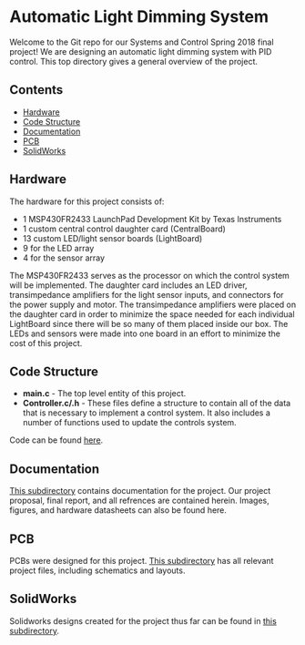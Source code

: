 # Automatic Light Dimming System
Welcome to the Git repo for our Systems and Control Spring 2018 final project! We are designing an automatic light dimming system with PID control. This top directory gives a general overview of the project.

## Contents

* [Hardware](#hardware)
* [Code Structure](#code-structure)
* [Documentation](#documentation)
* [PCB](#pcb)
* [SolidWorks](#solidworks)

## Hardware
The hardware for this project consists of:
* 1 MSP430FR2433 LaunchPad Development Kit by Texas Instruments
* 1 custom central control daughter card (CentralBoard)
* 13 custom LED/light sensor boards (LightBoard)  
 *  9 for the LED array  
 *  4 for the sensor array

The MSP430FR2433 serves as the processor on which the control system will be implemented. The daughter card includes an LED driver, transimpedance amplifiers for the light sensor inputs, and connectors for the power supply and motor. The transimpedance amplifiers were placed on the daughter card in order to minimize the space needed for each individual LightBoard since there will be so many of them placed inside our box. The LEDs and sensors were made into one board in an effort to minimize the cost of this project.

## Code Structure
* **main.c** - The top level entity of this project.
* **Controller.c/.h** - These files define a structure to contain all of the data that is necessary to implement a control system. It also includes a number of functions used to update the controls system.

Code can be found [here](Code).

## Documentation
[This subdirectory](Documentation) contains documentation for the project. Our project proposal, final report, and all refrences are contained herein. Images, figures, and hardware datasheets can also be found here. 

## PCB
PCBs were designed for this project. [This subdirectory](PCB) has all relevant project files, including schematics and layouts.

## SolidWorks
Solidworks designs created for the project thus far can be found in [this subdirectory](SLDWK).
